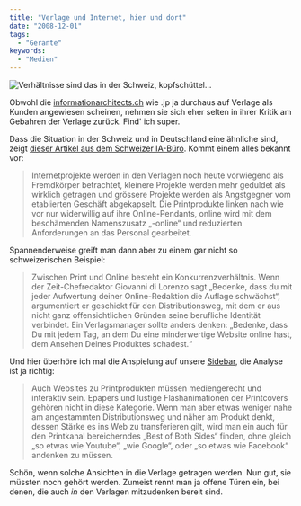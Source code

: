 ```yaml
---
title: "Verlage und Internet, hier und dort"
date: "2008-12-01"
tags:
  - "Gerante"
keywords:
  - "Medien"
---
```


![Verhältnisse sind das in der Schweiz, kopfschüttel…](/img/codecandies/chinesians1.jpg)

Obwohl die [informationarchitects.ch](http://informationarchitects.ch) wie .jp ja durchaus auf Verlage als Kunden angewiesen scheinen, nehmen sie sich eher selten in ihrer Kritik am Gebahren der Verlage zurück. Find' ich super.

Dass die Situation in der Schweiz und in Deutschland eine ähnliche sind, zeigt [dieser Artikel aus dem Schweizer IA-Büro](http://informationarchitects.ch/innovation-oder-investition/). Kommt einem alles bekannt vor:

> Internetprojekte werden in den Verlagen noch heute vorwiegend als Fremdkörper betrachtet, kleinere Projekte werden mehr geduldet als wirklich getragen und grössere Projekte werden als Angstgegner vom etablierten Geschäft abgekapselt. Die Printprodukte linken nach wie vor nur widerwillig auf ihre Online-Pendants, online wird mit dem beschämenden Namenszusatz „-online“ und reduzierten Anforderungen an das Personal gearbeitet.

Spannenderweise greift man dann aber zu einem gar nicht so schweizerischen Beispiel:

> Zwischen Print und Online besteht ein Konkurrenzverhältnis. Wenn der Zeit-Chefredaktor Giovanni di Lorenzo sagt „Bedenke, dass du mit jeder Aufwertung deiner Online-Redaktion die Auflage schwächst“, argumentiert er geschickt für den Distributionsweg, mit dem er aus nicht ganz offensichtlichen Gründen seine berufliche Identität verbindet. Ein Verlagsmanager sollte anders denken: „Bedenke, dass Du mit jedem Tag, an dem Du eine minderwertige Website online hast, dem Ansehen Deines Produktes schadest.“

Und hier überhöre ich mal die Anspielung auf unsere [Sidebar](http://www.zeit.de/), die Analyse ist ja richtig:

> Auch Websites zu Printprodukten müssen mediengerecht und interaktiv sein. Epapers und lustige Flashanimationen der Printcovers gehören nicht in diese Kategorie. Wenn man aber etwas weniger nahe am angestammten Distributionsweg und näher am Produkt denkt, dessen Stärke es ins Web zu transferieren gilt, wird man ein auch für den Printkanal bereicherndes „Best of Both Sides“ finden, ohne gleich „so etwas wie Youtube“, „wie Google“, oder „so etwas wie Facebook“ andenken zu müssen.

Schön, wenn solche Ansichten in die Verlage getragen werden. Nun gut, sie müssten noch gehört werden. Zumeist rennt man ja offene Türen ein, bei denen, die auch _in_ den Verlagen mitzudenken bereit sind.
